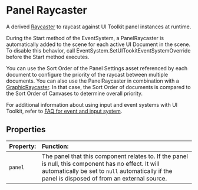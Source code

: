 # Panel Raycaster

A derived [Raycaster](Raycasters.md) to raycast against UI Toolkit panel instances at runtime.

During the Start method of the EventSystem, a PanelRaycaster is automatically added to the scene for each
active UI Document in the scene. To disable this behavior, call
EventSystem.SetUITookitEventSystemOverride before the Start method
executes.

You can use the Sort Order of the Panel Settings asset referenced by each document to configure
the priority of the raycast between multiple documents. You can also use the PanelRaycaster in combination
with a [GraphicRaycaster](script-GraphicRaycaster.md). In that case, the Sort Order of documents is compared to
the Sort Order of Canvases to determine overall priority.

For additional information about using input and event systems with UI Toolkit,
refer to [FAQ for event and input system](https://docs.unity3d.com/Manual/UIE-faq-event-and-input-system.html).

## Properties

|**Property:** |**Function:** |
|:---|:---|
|`panel`| The panel that this component relates to. If the panel is null, this component has no effect. It will automatically be set to `null` automatically if the panel is disposed of from an external source. |